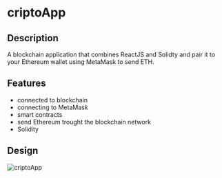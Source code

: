 # criptoApp

## Description
A blockchain application that combines ReactJS and Solidty and pair it to your Ethereum wallet using MetaMask to send ETH.

## Features 
- connected to blockchain
- connecting to MetaMask
- smart contracts
- send Ethereum trought the blockchain network
- Solidity

## Design
![criptoApp](https://user-images.githubusercontent.com/75853323/149294589-e9da2a4f-0312-4b2c-85c4-527e01ebfe5c.PNG)



